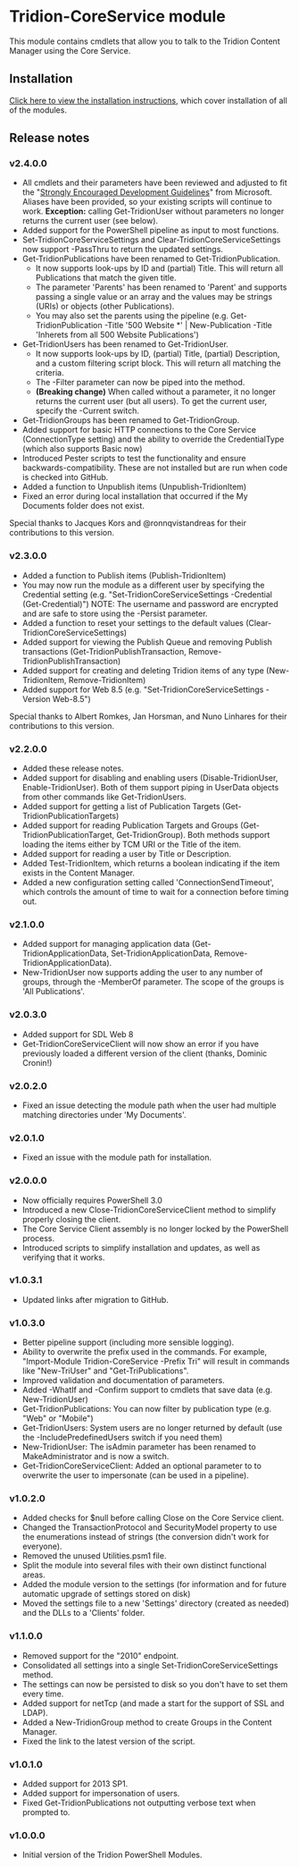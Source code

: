 # Tridion-CoreService module

This module contains cmdlets that allow you to talk to the Tridion Content Manager using the Core Service.

## Installation

[Click here to view the installation instructions](https://github.com/pkjaer/tridion-powershell-modules/), which cover installation of all of the modules.

## Release notes

### v2.4.0.0

- All cmdlets and their parameters have been reviewed and adjusted to fit the "[Strongly Encouraged Development Guidelines](https://msdn.microsoft.com/en-us/library/dd878270%28v=vs.85%29.aspx)" from Microsoft.
  Aliases have been provided, so your existing scripts will continue to work. **Exception:** calling Get-TridionUser without parameters no longer returns the current user (see below).
- Added support for the PowerShell pipeline as input to most functions.
- Set-TridionCoreServiceSettings and Clear-TridionCoreServiceSettings now support -PassThru to return the updated settings.
- Get-TridionPublications have been renamed to Get-TridionPublication.
  - It now supports look-ups by ID and (partial) Title. This will return all Publications that match the given title.
  - The parameter 'Parents' has been renamed to 'Parent' and supports passing a single value or an array and the values may be strings (URIs) or objects (other Publications).
  - You may also set the parents using the pipeline (e.g. Get-TridionPublication -Title '500 Website *' | New-Publication -Title 'Inherets from all 500 Website Publications')
- Get-TridionUsers has been renamed to Get-TridionUser.
  - It now supports look-ups by ID, (partial) Title, (partial) Description, and a custom filtering script block. This will return all matching the criteria.
  - The -Filter parameter can now be piped into the method.
  - **(Breaking change)** When called without a parameter, it no longer returns the current user (but all users). To get the current user, specify the -Current switch.
- Get-TridionGroups has been renamed to Get-TridionGroup.
- Added support for basic HTTP connections to the Core Service (ConnectionType setting) and the ability to override the CredentialType (which also supports Basic now)
- Introduced Pester scripts to test the functionality and ensure backwards-compatibility. These are not installed but are run when code is checked into GitHub.
- Added a function to Unpublish items (Unpublish-TridionItem)
- Fixed an error during local installation that occurred if the My Documents folder does not exist.

Special thanks to Jacques Kors and @ronnqvistandreas for their contributions to this version.

### v2.3.0.0

- Added a function to Publish items (Publish-TridionItem)
- You may now run the module as a different user by specifying the Credential setting (e.g. "Set-TridionCoreServiceSettings -Credential (Get-Credential)")
  NOTE: The username and password are encrypted and are safe to store using the -Persist parameter.
- Added a function to reset your settings to the default values (Clear-TridionCoreServiceSettings)
- Added support for viewing the Publish Queue and removing Publish transactions (Get-TridionPublishTransaction, Remove-TridionPublishTransaction)
- Added support for creating and deleting Tridion items of any type (New-TridionItem, Remove-TridionItem)
- Added support for Web 8.5 (e.g. "Set-TridionCoreServiceSettings -Version Web-8.5")

Special thanks to Albert Romkes, Jan Horsman, and Nuno Linhares for their contributions to this version.

### v2.2.0.0

- Added these release notes.
- Added support for disabling and enabling users (Disable-TridionUser, Enable-TridionUser).
  Both of them support piping in UserData objects from other commands like Get-TridionUsers.
- Added support for getting a list of Publication Targets (Get-TridionPublicationTargets)
- Added support for reading Publication Targets and Groups (Get-TridionPublicationTarget, Get-TridionGroup).
  Both methods support loading the items either by TCM URI or the Title of the item.
- Added support for reading a user by Title or Description.
- Added Test-TridionItem, which returns a boolean indicating if the item exists in the Content Manager.
- Added a new configuration setting called 'ConnectionSendTimeout', which controls the amount of time to wait for a connection before timing out.

### v2.1.0.0

- Added support for managing application data (Get-TridionApplicationData, Set-TridionApplicationData, Remove-TridionApplicationData).
- New-TridionUser now supports adding the user to any number of groups, through the -MemberOf parameter. The scope of the groups is 'All Publications'.

### v2.0.3.0

- Added support for SDL Web 8
- Get-TridionCoreServiceClient will now show an error if you have previously loaded a different version of the client (thanks, Dominic Cronin!)

### v2.0.2.0

- Fixed an issue detecting the module path when the user had multiple matching directories under 'My Documents'.

### v2.0.1.0

- Fixed an issue with the module path for installation.

### v2.0.0.0

- Now officially requires PowerShell 3.0
- Introduced a new Close-TridionCoreServiceClient method to simplify properly closing the client.
- The Core Service Client assembly is no longer locked by the PowerShell process.
- Introduced scripts to simplify installation and updates, as well as verifying that it works.

### v1.0.3.1

- Updated links after migration to GitHub.

### v1.0.3.0

- Better pipeline support (including more sensible logging).
- Ability to overwrite the prefix used in the commands.
  For example, "Import-Module Tridion-CoreService -Prefix Tri" will result in commands like "New-TriUser" and "Get-TriPublications".
- Improved validation and documentation of parameters.
- Added -WhatIf and -Confirm support to cmdlets that save data (e.g. New-TridionUser)
- Get-TridionPublications: You can now filter by publication type (e.g. "Web" or "Mobile")
- Get-TridionUsers: System users are no longer returned by default (use the -IncludePredefinedUsers switch if you need them)
- New-TridionUser: The isAdmin parameter has been renamed to MakeAdministrator and is now a switch.
- Get-TridionCoreServiceClient: Added an optional parameter to  to overwrite the user to impersonate (can be used in a pipeline).

### v1.0.2.0

- Added checks for $null before calling Close on the Core Service client.
- Changed the TransactionProtocol and SecurityModel property to use the enumerations instead of strings (the conversion didn't work for everyone).
- Removed the unused Utilities.psm1 file.
- Split the module into several files with their own distinct functional areas.
- Added the module version to the settings (for information and for future automatic upgrade of settings stored on disk)
- Moved the settings file to a new 'Settings' directory (created as needed) and the DLLs to a 'Clients' folder.

### v1.1.0.0

- Removed support for the "2010" endpoint.
- Consolidated all settings into a single Set-TridionCoreServiceSettings method.
- The settings can now be persisted to disk so you don't have to set them every time.
- Added support for netTcp (and made a start for the support of SSL and LDAP).
- Added a New-TridionGroup method to create Groups in the Content Manager.
- Fixed the link to the latest version of the script.

### v1.0.1.0

- Added support for 2013 SP1.
- Added support for impersonation of users.
- Fixed Get-TridionPublications not outputting verbose text when prompted to.

### v1.0.0.0

- Initial version of the Tridion PowerShell Modules.
